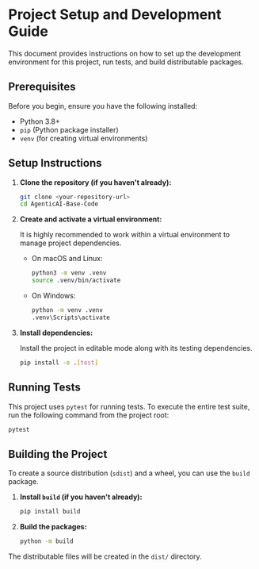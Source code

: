 # Project Setup and Development Guide

This document provides instructions on how to set up the development environment for this project, run tests, and build distributable packages.

## Prerequisites

Before you begin, ensure you have the following installed:
- Python 3.8+
- `pip` (Python package installer)
- `venv` (for creating virtual environments)

## Setup Instructions

1.  **Clone the repository (if you haven't already):**

    ```bash
    git clone <your-repository-url>
    cd AgenticAI-Base-Code
    ```

2.  **Create and activate a virtual environment:**

    It is highly recommended to work within a virtual environment to manage project dependencies.

    *   On macOS and Linux:
        ```bash
        python3 -m venv .venv
        source .venv/bin/activate
        ```

    *   On Windows:
        ```bash
        python -m venv .venv
        .venv\Scripts\activate
        ```

3.  **Install dependencies:**

    Install the project in editable mode along with its testing dependencies.

    ```bash
    pip install -e .[test]
    ```

## Running Tests

This project uses `pytest` for running tests. To execute the entire test suite, run the following command from the project root:

```bash
pytest
```

## Building the Project

To create a source distribution (`sdist`) and a wheel, you can use the `build` package.

1.  **Install `build` (if you haven't already):**
    ```bash
    pip install build
    ```

2.  **Build the packages:**
    ```bash
    python -m build
    ```

The distributable files will be created in the `dist/` directory.
